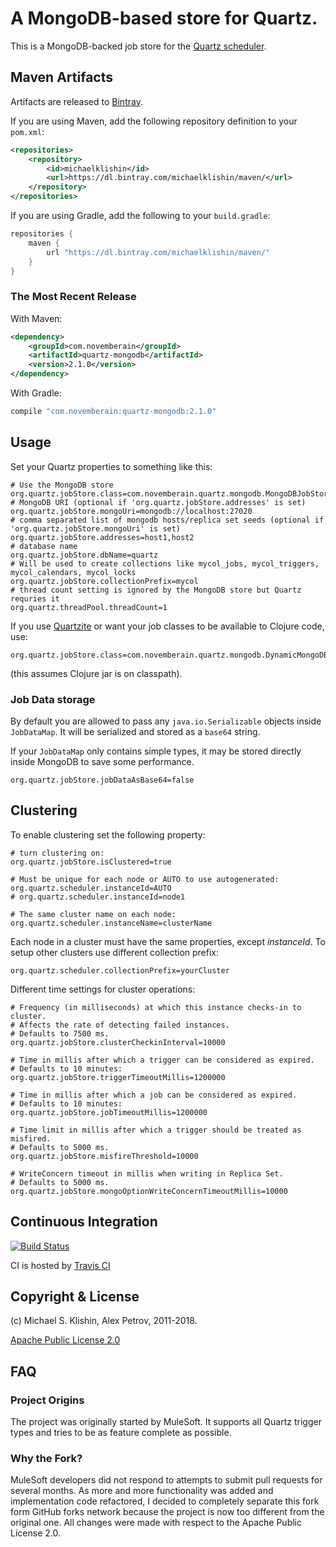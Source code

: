 # A MongoDB-based store for Quartz.

This is a MongoDB-backed job store for the [Quartz scheduler](http://quartz-scheduler.org/).

## Maven Artifacts

Artifacts are released to [Bintray](https://bintray.com/michaelklishin/maven/).

If you are using Maven, add the following repository
definition to your `pom.xml`:

``` xml
<repositories>
    <repository>
        <id>michaelklishin</id>
        <url>https://dl.bintray.com/michaelklishin/maven/</url>
    </repository>
</repositories>
```

If you are using Gradle, add the following to your `build.gradle`:

``` groovy
repositories {
    maven {
        url "https://dl.bintray.com/michaelklishin/maven/"
    }
}
```


### The Most Recent Release

With Maven:

``` xml
<dependency>
    <groupId>com.novemberain</groupId>
    <artifactId>quartz-mongodb</artifactId>
    <version>2.1.0</version>
</dependency>
```

With Gradle:

``` groovy
compile "com.novemberain:quartz-mongodb:2.1.0"
```


## Usage

Set your Quartz properties to something like this:

    # Use the MongoDB store
    org.quartz.jobStore.class=com.novemberain.quartz.mongodb.MongoDBJobStore
    # MongoDB URI (optional if 'org.quartz.jobStore.addresses' is set)
    org.quartz.jobStore.mongoUri=mongodb://localhost:27020
    # comma separated list of mongodb hosts/replica set seeds (optional if 'org.quartz.jobStore.mongoUri' is set)
    org.quartz.jobStore.addresses=host1,host2
    # database name
    org.quartz.jobStore.dbName=quartz
    # Will be used to create collections like mycol_jobs, mycol_triggers, mycol_calendars, mycol_locks
    org.quartz.jobStore.collectionPrefix=mycol
    # thread count setting is ignored by the MongoDB store but Quartz requries it
    org.quartz.threadPool.threadCount=1

If you use [Quartzite](http://clojurequartz.info) or want your job classes to be available
to Clojure code, use:

    org.quartz.jobStore.class=com.novemberain.quartz.mongodb.DynamicMongoDBJobStore

(this assumes Clojure jar is on classpath).

### Job Data storage
By default you are allowed to pass any `java.io.Serializable` objects inside `JobDataMap`.
It will be serialized and stored as a `base64` string.

If your `JobDataMap` only contains simple types, it may be stored directly inside MongoDB to save some performance.

    org.quartz.jobStore.jobDataAsBase64=false

## Clustering

To enable clustering set the following property:

    # turn clustering on:
    org.quartz.jobStore.isClustered=true
    
    # Must be unique for each node or AUTO to use autogenerated:
    org.quartz.scheduler.instanceId=AUTO
    # org.quartz.scheduler.instanceId=node1
    
    # The same cluster name on each node:
    org.quartz.scheduler.instanceName=clusterName
    
Each node in a cluster must have the same properties, except *instanceId*.
To setup other clusters use different collection prefix:

    org.quartz.scheduler.collectionPrefix=yourCluster

Different time settings for cluster operations:

    # Frequency (in milliseconds) at which this instance checks-in to cluster.
    # Affects the rate of detecting failed instances.
    # Defaults to 7500 ms.
    org.quartz.jobStore.clusterCheckinInterval=10000
    
    # Time in millis after which a trigger can be considered as expired.
    # Defaults to 10 minutes:
    org.quartz.jobStore.triggerTimeoutMillis=1200000
    
    # Time in millis after which a job can be considered as expired.
    # Defaults to 10 minutes:
    org.quartz.jobStore.jobTimeoutMillis=1200000
    
    # Time limit in millis after which a trigger should be treated as misfired.
    # Defaults to 5000 ms.
    org.quartz.jobStore.misfireThreshold=10000
    
    # WriteConcern timeout in millis when writing in Replica Set.
    # Defaults to 5000 ms.
    org.quartz.jobStore.mongoOptionWriteConcernTimeoutMillis=10000

## Continuous Integration

[![Build Status](https://secure.travis-ci.org/michaelklishin/quartz-mongodb.png?branch=master)](http://travis-ci.org/michaelklishin/quartz-mongodb)

CI is hosted by [Travis CI](http://travis-ci.org/)


## Copyright & License

(c) Michael S. Klishin, Alex Petrov, 2011-2018.

[Apache Public License 2.0](http://www.apache.org/licenses/LICENSE-2.0.html)


## FAQ

### Project Origins

The project was originally started by MuleSoft. It supports all Quartz trigger types and
tries to be as feature complete as possible.

### Why the Fork?

MuleSoft developers did not respond to attempts to submit pull
requests for several months. As more and more functionality was added
and implementation code refactored, I decided to completely separate
this fork form GitHub forks network because the project is now too
different from the original one. All changes were made with respect to
the Apache Public License 2.0.
